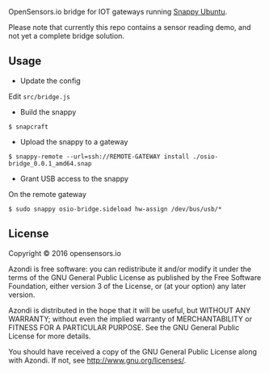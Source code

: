 OpenSensors.io bridge for IOT gateways running [Snappy Ubuntu](https://developer.ubuntu.com/en/snappy/).

Please note that currently this repo contains a sensor reading demo, and not yet a complete bridge solution.

## Usage

* Update the config

Edit `src/bridge.js`

* Build the snappy

`$ snapcraft`

* Upload the snappy to a gateway

`$ snappy-remote --url=ssh://REMOTE-GATEWAY install ./osio-bridge_0.0.1_amd64.snap`

* Grant USB access to the snappy

On the remote gateway

`$ sudo snappy osio-bridge.sideload hw-assign /dev/bus/usb/*`

## License

Copyright © 2016 opensensors.io

Azondi is free software: you can redistribute it and/or modify
it under the terms of the GNU General Public License as published by
the Free Software Foundation, either version 3 of the License, or
(at your option) any later version.

Azondi is distributed in the hope that it will be useful,
but WITHOUT ANY WARRANTY; without even the implied warranty of
MERCHANTABILITY or FITNESS FOR A PARTICULAR PURPOSE.  See the
GNU General Public License for more details.

You should have received a copy of the GNU General Public License
along with Azondi.  If not, see <http://www.gnu.org/licenses/>.
